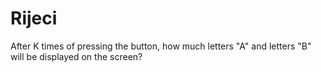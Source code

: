 # Rijeci
After K times of pressing the button, how much letters "A" and letters "B" will be displayed on the screen?
